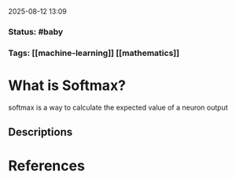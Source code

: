 2025-08-12 13:09

### Status: #baby

### Tags: [[machine-learning]] [[mathematics]]

# What is  Softmax?

softmax is a way to calculate the expected value of a neuron output

## Descriptions





# References









